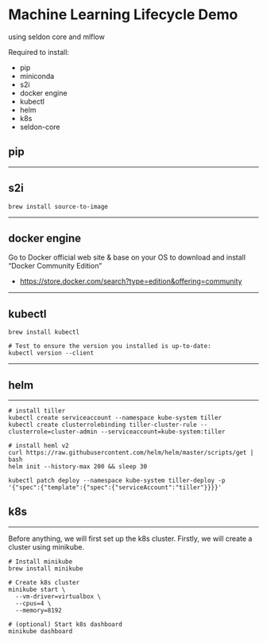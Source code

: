 # Machine Learning Lifecycle Demo

using seldon core and mlflow

Required to install:

* pip
* miniconda
* s2i
* docker engine
* kubectl
* helm
* k8s
* seldon-core

## pip

---

## s2i

```=shell
brew install source-to-image
```

---

## docker engine

Go to Docker official web site & base on your OS to download and install “Docker Community Edition”
- https://store.docker.com/search?type=edition&offering=community

---

## kubectl

```=shell
brew install kubectl

# Test to ensure the version you installed is up-to-date:
kubectl version --client
```

---

## helm

---

```=shell
# install tiller
kubectl create serviceaccount --namespace kube-system tiller
kubectl create clusterrolebinding tiller-cluster-rule --clusterrole=cluster-admin --serviceaccount=kube-system:tiller

# install heml v2
curl https://raw.githubusercontent.com/helm/helm/master/scripts/get | bash
helm init --history-max 200 && sleep 30

kubectl patch deploy --namespace kube-system tiller-deploy -p '{"spec":{"template":{"spec":{"serviceAccount":"tiller"}}}}'
```

## k8s

---

Before anything, we will first set up the k8s cluster.
Firstly, we will create a cluster using minikube.

```=shell
# Install minikube
brew install minikube

# Create k8s cluster
minikube start \
  --vm-driver=virtualbox \
  --cpus=4 \
  --memory=8192

# (optional) Start k8s dashboard
minikube dashboard
```
